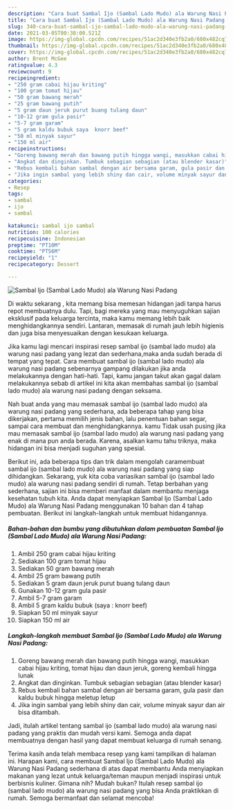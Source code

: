 ```yaml
---
description: "Cara buat Sambal Ijo (Sambal Lado Mudo) ala Warung Nasi Padang yang nikmat Untuk Jualan"
title: "Cara buat Sambal Ijo (Sambal Lado Mudo) ala Warung Nasi Padang yang nikmat Untuk Jualan"
slug: 340-cara-buat-sambal-ijo-sambal-lado-mudo-ala-warung-nasi-padang-yang-nikmat-untuk-jualan
date: 2021-03-05T00:38:00.521Z
image: https://img-global.cpcdn.com/recipes/51ac2d340e3fb2a0/680x482cq70/sambal-ijo-sambal-lado-mudo-ala-warung-nasi-padang-foto-resep-utama.jpg
thumbnail: https://img-global.cpcdn.com/recipes/51ac2d340e3fb2a0/680x482cq70/sambal-ijo-sambal-lado-mudo-ala-warung-nasi-padang-foto-resep-utama.jpg
cover: https://img-global.cpcdn.com/recipes/51ac2d340e3fb2a0/680x482cq70/sambal-ijo-sambal-lado-mudo-ala-warung-nasi-padang-foto-resep-utama.jpg
author: Brent McGee
ratingvalue: 4.3
reviewcount: 9
recipeingredient:
- "250 gram cabai hijau kriting"
- "100 gram tomat hijau"
- "50 gram bawang merah"
- "25 gram bawang putih"
- "5 gram daun jeruk purut buang tulang daun"
- "10-12 gram gula pasir"
- "5-7 gram garam"
- "5 gram kaldu bubuk saya  knorr beef"
- "50 ml minyak sayur"
- "150 ml air"
recipeinstructions:
- "Goreng bawang merah dan bawang putih hingga wangi, masukkan cabai hijau kriting, tomat hijau dan daun jeruk, goreng kembali hingga lunak"
- "Angkat dan dinginkan. Tumbuk sebagian sebagian (atau blender kasar)"
- "Rebus kembali bahan sambal dengan air bersama garam, gula pasir dan kaldu bubuk hingga meletup letup"
- "Jika ingin sambal yang lebih shiny dan cair, volume minyak sayur dan air bisa ditambah."
categories:
- Resep
tags:
- sambal
- ijo
- sambal

katakunci: sambal ijo sambal 
nutrition: 100 calories
recipecuisine: Indonesian
preptime: "PT10M"
cooktime: "PT56M"
recipeyield: "1"
recipecategory: Dessert

---
```



![Sambal Ijo (Sambal Lado Mudo) ala Warung Nasi Padang](https://img-global.cpcdn.com/recipes/51ac2d340e3fb2a0/680x482cq70/sambal-ijo-sambal-lado-mudo-ala-warung-nasi-padang-foto-resep-utama.jpg)

Di waktu  sekarang , kita memang bisa memesan hidangan jadi tanpa harus repot membuatnya dulu. Tapi, bagi mereka yang mau menyuguhkan sajian eksklusif pada keluarga tercinta, maka kamu memang lebih baik menghidangkannya sendiri. Lantaran, memasak di rumah jauh lebih higienis dan juga bisa menyesuaikan dengan kesukaan keluarga.

Jika kamu lagi mencari inspirasi resep sambal ijo (sambal lado mudo) ala warung nasi padang yang lezat dan sederhana,maka anda sudah berada di tempat yang tepat. Cara membuat sambal ijo (sambal lado mudo) ala warung nasi padang  sebenarnya gampang dilakukan jika anda melakukannya dengan hati-hati. Tapi, kamu jangan takut akan gagal dalam melakukannya 
sebab di artikel ini kita akan membahas sambal ijo (sambal lado mudo) ala warung nasi padang dengan seksama.  



Nah buat anda yang mau memasak sambal ijo (sambal lado mudo) ala warung nasi padang yang sederhana, ada beberapa tahap yang bisa dikerjakan, pertama memilih jenis bahan, lalu penentuan bahan segar, sampai cara membuat dan menghidangkannya. kamu Tidak usah pusing jika mau memasak sambal ijo (sambal lado mudo) ala warung nasi padang yang enak di mana pun anda berada. Karena, asalkan kamu  tahu triknya, maka hidangan ini bisa menjadi suguhan yang spesial.

Berikut ini, ada beberapa tips dan trik dalam mengolah caramembuat sambal ijo (sambal lado mudo) ala warung nasi padang yang siap dihidangkan. Sekarang, yuk kita coba variasikan sambal ijo (sambal lado mudo) ala warung nasi padang sendiri di rumah. Tetap berbahan yang sederhana, sajian ini bisa memberi manfaat dalam membantu menjaga kesehatan tubuh kita. Anda dapat menyiapkan Sambal Ijo (Sambal Lado Mudo) ala Warung Nasi Padang menggunakan 10 bahan dan 4 tahap pembuatan. Berikut ini langkah-langkah untuk membuat hidangannya.

<!--inarticleads1-->

##### Bahan-bahan dan bumbu yang dibutuhkan dalam pembuatan Sambal Ijo (Sambal Lado Mudo) ala Warung Nasi Padang:

1. Ambil 250 gram cabai hijau kriting
1. Sediakan 100 gram tomat hijau
1. Sediakan 50 gram bawang merah
1. Ambil 25 gram bawang putih
1. Sediakan 5 gram daun jeruk purut buang tulang daun
1. Gunakan 10-12 gram gula pasir
1. Ambil 5-7 gram garam
1. Ambil 5 gram kaldu bubuk (saya : knorr beef)
1. Siapkan 50 ml minyak sayur
1. Siapkan 150 ml air




<!--inarticleads2-->

##### Langkah-langkah membuat Sambal Ijo (Sambal Lado Mudo) ala Warung Nasi Padang:

1. Goreng bawang merah dan bawang putih hingga wangi, masukkan cabai hijau kriting, tomat hijau dan daun jeruk, goreng kembali hingga lunak
1. Angkat dan dinginkan. Tumbuk sebagian sebagian (atau blender kasar)
1. Rebus kembali bahan sambal dengan air bersama garam, gula pasir dan kaldu bubuk hingga meletup letup
1. Jika ingin sambal yang lebih shiny dan cair, volume minyak sayur dan air bisa ditambah.




Jadi, itulah artikel tentang  sambal ijo (sambal lado mudo) ala warung nasi padang  yang praktis dan mudah versi kami. Semoga anda dapat membuatnya dengan hasil yang dapat membuat keluarga di rumah senang. 

Terima kasih anda telah membaca resep yang kami tampilkan di halaman ini. Harapan kami, cara membuat  Sambal Ijo (Sambal Lado Mudo) ala Warung Nasi Padang sederhana di atas dapat membantu Anda menyiapkan makanan yang lezat untuk keluarga/teman maupun menjadi inspirasi untuk berbisnis kuliner. Gimana nih? Mudah bukan? Itulah resep sambal ijo (sambal lado mudo) ala warung nasi padang yang bisa Anda praktikkan di rumah. Semoga bermanfaat dan selamat mencoba!

